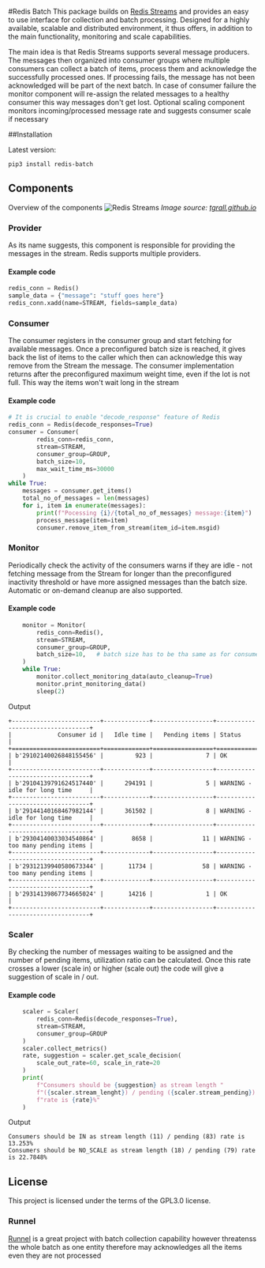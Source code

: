 #Redis Batch
This package builds on [Redis Streams](https://redis.io/topics/streams-intro) and provides an easy to use interface for collection and batch processing.
Designed for a highly available, scalable and distributed environment, it thus offers, in addition to the main functionality, monitoring and scale capabilities. 

The main idea is that Redis Streams supports several message producers. The messages  then organized into consumer groups where multiple consumers can collect a batch of items, process them and acknowledge the successfully processed ones.
If processing fails, the message has not been acknowledged will be part of the next batch. In case of consumer failure the monitor component will re-assign the related messages to a healthy consumer this way messages don't get lost.
Optional scaling component monitors incoming/processed message rate and suggests consumer scale if necessary

##Installation

Latest version:
```
pip3 install redis-batch
```

## Components
Overview of the components
![Redis Streams](https://tgrall.github.io/assets/images/redis-streams-101-img-1-2968c7ae8874c27aa176d161aa05a1d1.png "Redis Stream")
*Image source: [tgrall.github.io](https://tgrall.github.io/blog/2019/09/02/getting-with-redis-streams-and-java)*

### Provider
As its name suggests, this component is responsible for providing the messages in the stream. Redis supports multiple providers.
#### Example code
```python
redis_conn = Redis()
sample_data = {"message": "stuff goes here"}
redis_conn.xadd(name=STREAM, fields=sample_data)
```
### Consumer
The consumer registers in the consumer group and start fetching for available messages. Once a preconfigured batch size is reached, it gives back the list of items to the caller which then can acknowledge this way remove from the Stream the message.
The consumer implementation returns after the preconfigured maximum weight time, even if the lot is not full. This way the items won't wait long in the stream
#### Example code
```python
# It is crucial to enable "decode_response" feature of Redis
redis_conn = Redis(decode_responses=True)
consumer = Consumer(
        redis_conn=redis_conn,
        stream=STREAM,
        consumer_group=GROUP,
        batch_size=10,
        max_wait_time_ms=30000
    )
while True:
    messages = consumer.get_items()
    total_no_of_messages = len(messages)
    for i, item in enumerate(messages):
        print(f"Pocessing {i}/{total_no_of_messages} message:{item}")
        process_message(item=item)
        consumer.remove_item_from_stream(item_id=item.msgid)
```
### Monitor
Periodically check the activity of the consumers warns if they are idle  - not fetching message from the Stream for longer than the preconfigured inactivity threshold or have more assigned messages than the batch size. Automatic or on-demand cleanup are also supported.
#### Example code
```python
    monitor = Monitor(
        redis_conn=Redis(),
        stream=STREAM,
        consumer_group=GROUP,
        batch_size=10,   # batch size has to be tha same as for consumers 
    )
    while True:
        monitor.collect_monitoring_data(auto_cleanup=True)
        monitor.print_monitoring_data()
        sleep(2)
```
Output
```
+-------------------------+-------------+-----------------+----------------------------------+
|             Consumer id |   Idle time |   Pending items | Status                           |
+=========================+=============+=================+==================================+
| b'29102140026848155456' |         923 |               7 | OK                               |
+-------------------------+-------------+-----------------+----------------------------------+
| b'29104139791624517440' |      294191 |               5 | WARNING - idle for long time     |
+-------------------------+-------------+-----------------+----------------------------------+
| b'29144140168467982144' |      361502 |               8 | WARNING - idle for long time     |
+-------------------------+-------------+-----------------+----------------------------------+
| b'29304140033034540864' |        8658 |              11 | WARNING - too many pending items |
+-------------------------+-------------+-----------------+----------------------------------+
| b'29312139940580673344' |       11734 |              58 | WARNING - too many pending items |
+-------------------------+-------------+-----------------+----------------------------------+
| b'29314139867734665024' |       14216 |               1 | OK                               |
+-------------------------+-------------+-----------------+----------------------------------+
```
### Scaler
By checking the number of messages waiting to be assigned and the number of pending items, utilization ratio can be calculated. Once this rate crosses a lower (scale in) or higher (scale out) the code will give a suggestion of scale in / out. 
#### Example code
```python
    scaler = Scaler(
        redis_conn=Redis(decode_responses=True),
        stream=STREAM,
        consumer_group=GROUP
    )
    scaler.collect_metrics()
    rate, suggestion = scaler.get_scale_decision(
        scale_out_rate=60, scale_in_rate=20
    )
    print(
        f"Consumers should be {suggestion} as stream length "
        f"({scaler.stream_lenght}) / pending ({scaler.stream_pending}) "
        f"rate is {rate}%"
    )
```
Output
```
Consumers should be IN as stream length (11) / pending (83) rate is 13.253%
Consumers should be NO_SCALE as stream length (18) / pending (79) rate is 22.7848%

```
## License
 This project is licensed under the terms of the GPL3.0 license.

### Runnel
[Runnel](https://runnel.dev/guide.html?highlight=batch#batching) is a great project with batch collection capability however threatenss the whole batch as one entity therefore may acknowledges all the items even they are not processed

